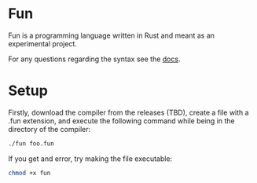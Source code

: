 # Fun
Fun is a programming language written in Rust and meant as an experimental project.

For any questions regarding the syntax see the [docs](docs/intro.md).

# Setup

Firstly, download the compiler from the releases (TBD), create a file with a .fun extension, and execute the following command while being in the directory of the compiler:
```bash
./fun foo.fun
```

If you get and error, try making the file executable:
```bash
chmod +x fun
```